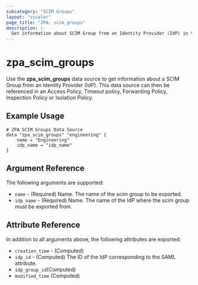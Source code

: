 ```yaml
---
subcategory: "SCIM Groups"
layout: "zscaler"
page_title: "ZPA: scim_groups"
description: |-
  Get information about SCIM Group from an Identity Provider (IdP) in the Zscaler Private Access cloud.
---
```


# zpa_scim_groups

Use the **zpa_scim_groups** data source to get information about a SCIM Group from an Identity Provider (IdP). This data source can then be referenced in an Access Policy, Timeout policy, Forwarding Policy, Inspection Policy or Isolation Policy.

## Example Usage

```hcl
# ZPA SCIM Groups Data Source
data "zpa_scim_groups" "engineering" {
    name = "Engineering"
    idp_name = "idp_name"
}
```

## Argument Reference

The following arguments are supported:

* `name` - (Required) Name. The name of the scim group to be exported.
* `idp_name` - (Required) Name. The name of the IdP where the scim group must be exported from.

## Attribute Reference

In addition to all arguments above, the following attributes are exported:

* `creation_time` - (Computed)
* `idp_id` - (Computed) The ID of the IdP corresponding to the SAML attribute.
* `idp_group_id`(Computed)
* `modified_time` (Computed)
